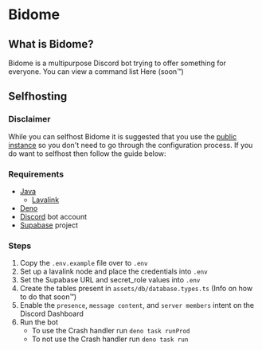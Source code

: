 # Bidome

## What is Bidome?

Bidome is a multipurpose Discord bot trying to offer something for everyone. You
can view a command list Here (soon:tm:)

## Selfhosting

### Disclaimer

While you can selfhost Bidome it is suggested that you use the
[public instance](https://discord.com/api/oauth2/authorize?client_id=778670182956531773&permissions=8&scope=applications.commands%20bot)
so you don't need to go through the configuration process. If you do want to
selfhost then follow the guide below:

### Requirements

- [Java](https://adoptium.net/marketplace/)
  - [Lavalink](https://github.com/lavalink-devs/Lavalink)
- [Deno](https://deno.land/)
- [Discord](https://discord.com/developers/applications/) bot account
- [Supabase](https://supabase.com/dashboard/projects) project

### Steps

1. Copy the `.env.example` file over to `.env`
1. Set up a lavalink node and place the credentials into `.env`
1. Set the Supabase URL and secret_role values into `.env`
1. Create the tables present in `assets/db/database.types.ts` (Info on how to do
   that soon:tm:)
1. Enable the `presence`, `message content`, and `server members` intent on the
   Discord Dashboard
1. Run the bot
	- To use the Crash handler run `deno task runProd`
	- To not use the Crash handler run `deno task run`
